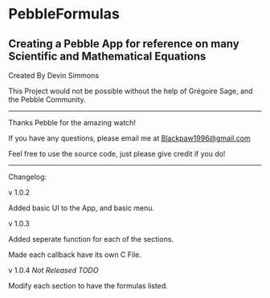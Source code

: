 PebbleFormulas
==============

Creating a Pebble App for reference on many Scientific and Mathematical Equations
--------------------------------------------------------------------------------------------------------------------------

Created By Devin Simmons

This Project would not be possible without the help of Grégoire Sage, and the Pebble Community.

--------------------------------------------------------------------------------------------------------------------------

Thanks Pebble for the amazing watch!

If you have any questions, please email me at Blackpaw1996@gmail.com 

Feel free to use the source code, just please give credit if you do!

--------------------------------------------------------------------------------------------------------------------------

Changelog:

v 1.0.2

Added basic UI to the App, and basic menu.

v 1.0.3

Added seperate function for each of the sections.

Made each callback have its own C File.

v 1.0.4 *Not Released* *TODO*

Modify each section to have the formulas listed.



